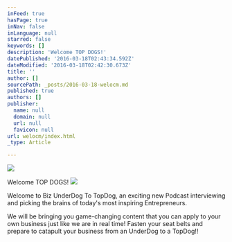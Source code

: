 ```yaml
---
inFeed: true
hasPage: true
inNav: false
inLanguage: null
starred: false
keywords: []
description: 'Welcome TOP DOGS!'
datePublished: '2016-03-18T02:43:34.592Z'
dateModified: '2016-03-18T02:42:30.673Z'
title: ''
author: []
sourcePath: _posts/2016-03-18-welocm.md
published: true
authors: []
publisher:
  name: null
  domain: null
  url: null
  favicon: null
url: welocm/index.html
_type: Article

---
```

![](https://the-grid-user-content.s3-us-west-2.amazonaws.com/11f4374c-e8ff-4df5-802a-8276caae341d.jpg)

Welcome TOP DOGS!
![](https://the-grid-user-content.s3-us-west-2.amazonaws.com/5f1bfbbf-ed45-41bb-9d18-c0900f479a5c.jpg)

Welcome to Biz UnderDog To TopDog, an exciting new Podcast interviewing and picking the brains of today's most inspiring Entrepreneurs.

We will be bringing you game-changing content that you can apply to your own business just like we are in real time!
Fasten your seat belts and prepare to catapult your business from an UnderDog to a TopDog!!